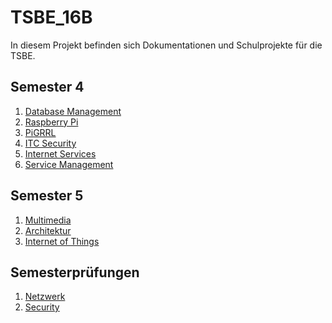 # TSBE_16B

In diesem Projekt befinden sich Dokumentationen und Schulprojekte für die TSBE.

## Semester 4
1) [Database Management](semester_4/database_management/readme.md)
2) [Raspberry Pi](semester_4/raspi/readme.md)
3) [PiGRRL](semester_4/pigrrl/readme.md)
4) [ITC Security](semester_4/itc-sicherheit/readme.md)
5) [Internet Services](semester_4/internet_services/readme.md)
6) [Service Management](semester_4/servicemanagement/readme.md)

## Semester 5
1) [Multimedia](semester_5/multimedia/readme.md)
2) [Architektur](semester_5/architektur/readme.md)
3) [Internet of Things](semester_5/iot/readme.md)


## Semesterprüfungen
1) [Netzwerk](semesterprüfungen/netzwerk.md)
2) [Security](semesterprüfungen/security.md)

